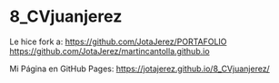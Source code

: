 # 8_CVjuanjerez
Le hice fork a:
https://github.com/JotaJerez/PORTAFOLIO
https://github.com/JotaJerez/martincantolla.github.io

Mi Página en GitHub Pages:
https://jotajerez.github.io/8_CVjuanjerez/
